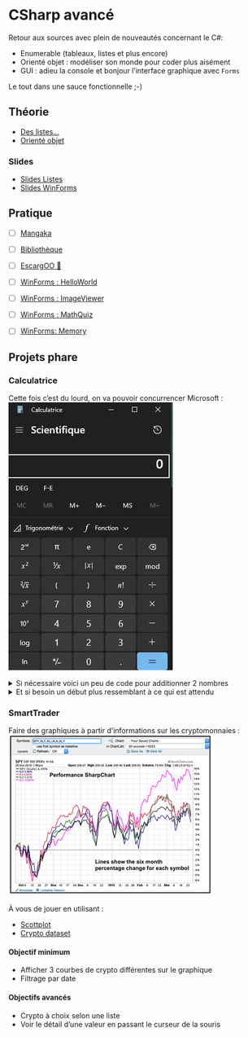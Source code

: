 # CSharp avancé

Retour aux sources avec plein de nouveautés concernant le C#:

- Enumerable (tableaux, listes et plus encore)
- Orienté objet : modéliser son monde pour coder plus aisément
- GUI : adieu la console et bonjour l’interface graphique avec `Forms`

Le tout dans une sauce fonctionnelle ;-)

## Théorie
- [Des listes...](../supports/csharp-list.md)
- [Orienté objet](../supports/csharp-oo.md)

### Slides
- [Slides Listes](https://jonathanmelly.github.io/msig24/slides/csharp2-list/)
- [Slides WinForms](https://jonathanmelly.github.io/msig24/slides/csharp2-forms/)

## Pratique
- [ ] [Mangaka](../activites/mangaka/README.md)


- [ ] [Bibliothèque](../activites/mangaka/biblio.md)
- [ ] [EscargOO 🐌](../activites/snail/README.md)


- [ ] [WinForms : HelloWorld](https://learn.microsoft.com/fr-ch/visualstudio/ide/create-csharp-winform-visual-studio?toc=%2Fvisualstudio%2Fget-started%2Fcsharp%2Ftoc.json&bc=%2Fvisualstudio%2Fget-started%2Fcsharp%2Fbreadcrumb%2Ftoc.json&view=vs-2022&WT.mc_id=email&sharingId=B032694AB452ABFB)
- [ ] [WinForms : ImageViewer](https://learn.microsoft.com/fr-ch/visualstudio/get-started/csharp/tutorial-windows-forms-picture-viewer-layout?view=vs-2022)
- [ ] [WinForms : MathQuiz](https://learn.microsoft.com/fr-ch/visualstudio/get-started/csharp/tutorial-windows-forms-math-quiz-create-project-add-controls?view=vs-2022)
- [ ] [WinForms: Memory](https://learn.microsoft.com/fr-ch/visualstudio/get-started/csharp/tutorial-windows-forms-create-match-game?view=vs-2022)

## Projets phare

### Calculatrice
Cette fois c’est du lourd, on va pouvoir concurrencer Microsoft :
![calccsharp2.png](assets/calccsharp2.png)

<details>
<summary>Si nécessaire voici un peu de code pour additionner 2 nombres</summary>

# Création d'une Calculatrice Simple en C# Windows Forms

## 1. Structure de base
- Créez un nouveau projet Windows Forms dans Visual Studio
- Nommez-le "SimpleCalculator"

## 2. Design de l'interface utilisateur

Les éléments nécessaires sont :
- Une Form (fenêtre principale)
- Deux TextBox pour les nombres
- Un Button pour l'addition
- Un Label pour afficher le résultat

### Configuration des propriétés

```csharp
// Form
this.Text = "Calculatrice Simple"; // Titre de la fenêtre
this.Size = new Size(300, 200);    // Taille de la fenêtre

// TextBox pour le premier nombre
private TextBox firstNumberTextBox;
firstNumberTextBox.Location = new Point(20, 20);
firstNumberTextBox.Size = new Size(100, 20);
firstNumberTextBox.Name = "firstNumberTextBox";

// TextBox pour le deuxième nombre
private TextBox secondNumberTextBox;
secondNumberTextBox.Location = new Point(20, 50);
secondNumberTextBox.Size = new Size(100, 20);
secondNumberTextBox.Name = "secondNumberTextBox";

// Button pour l'addition
private Button addButton;
addButton.Text = "+";
addButton.Location = new Point(130, 35);
addButton.Size = new Size(50, 23);
addButton.Name = "addButton";

// Label pour le résultat
private Label resultLabel;
resultLabel.Text = "Résultat : ";
resultLabel.Location = new Point(20, 90);
resultLabel.Size = new Size(200, 20);
resultLabel.Name = "resultLabel";
```

## 3. Code de la logique

```csharp
public partial class Form1 : Form
{
    // Déclaration des variables globales
    private TextBox firstNumberTextBox;
    private TextBox secondNumberTextBox;
    private Button addButton;
    private Label resultLabel;

    public Form1()
    {
        InitializeComponent();
        InitializeUI();
    }

    private void InitializeUI()
    {
        // Configuration de la fenêtre
        this.Text = "Calculatrice Simple";
        this.Size = new Size(300, 200);

        // Initialisation des contrôles
        // Premier TextBox
        firstNumberTextBox = new TextBox();
        firstNumberTextBox.Location = new Point(20, 20);
        firstNumberTextBox.Size = new Size(100, 20);
        this.Controls.Add(firstNumberTextBox);

        // Deuxième TextBox
        secondNumberTextBox = new TextBox();
        secondNumberTextBox.Location = new Point(20, 50);
        secondNumberTextBox.Size = new Size(100, 20);
        this.Controls.Add(secondNumberTextBox);

        // Bouton d'addition
        addButton = new Button();
        addButton.Text = "+";
        addButton.Location = new Point(130, 35);
        addButton.Size = new Size(50, 23);
        addButton.Click += new EventHandler(AddButton_Click); // Événement de clic
        this.Controls.Add(addButton);

        // Label de résultat
        resultLabel = new Label();
        resultLabel.Text = "Résultat : ";
        resultLabel.Location = new Point(20, 90);
        resultLabel.Size = new Size(200, 20);
        this.Controls.Add(resultLabel);
    }

    // Gestionnaire d'événement pour le bouton d'addition
    private void AddButton_Click(object sender, EventArgs e)
    {
        try
        {
            // Conversion des entrées en nombres
            double firstNumber = Convert.ToDouble(firstNumberTextBox.Text);
            double secondNumber = Convert.ToDouble(secondNumberTextBox.Text);

            // Calcul de la somme
            double result = firstNumber + secondNumber;

            // Affichage du résultat
            resultLabel.Text = $"Résultat : {result}";
        }
        catch (FormatException)
        {
            // Gestion des erreurs de format
            MessageBox.Show("Veuillez entrer des nombres valides", "Erreur",
                MessageBoxButtons.OK, MessageBoxIcon.Error);
        }
    }
}
```
</details>

<details>
<summary>Et si besoin un début plus ressemblant à ce qui est attendu</summary>

```csharp
using System;
using System.Windows.Forms;
using System.Drawing;

namespace WindowsCalculator
{
    public partial class CalculatorForm : Form
    {
        // Variables pour les calculs
        private double lastNumber = 0;
        private string currentOperator = "";
        private bool isNewNumber = true;

        // Constructeur
        public CalculatorForm()
        {
            InitializeComponents();
        }

        private void InitializeComponents()
        {
            // Configuration de la fenêtre principale
            this.Text = "Calculatrice";
            this.Size = new Size(300, 400);
            this.BackColor = Color.FromArgb(240, 240, 240);
            this.FormBorderStyle = FormBorderStyle.FixedSingle;
            this.MaximizeBox = false;

            // Création de l'écran d'affichage
            TextBox displayTextBox = new TextBox();
            displayTextBox.Size = new Size(260, 50);
            displayTextBox.Location = new Point(10, 10);
            displayTextBox.TextAlign = HorizontalAlignment.Right;
            displayTextBox.Font = new Font("Segoe UI", 20F);
            displayTextBox.Text = "0";
            displayTextBox.ReadOnly = true;
            this.Controls.Add(displayTextBox);

            // Création des boutons
            string[,] buttonTexts = new string[,] {
                { "CE", "C", "⌫", "÷" },
                { "7", "8", "9", "×" },
                { "4", "5", "6", "-" },
                { "1", "2", "3", "+" },
                { "±", "0", ".", "=" }
            };

            for (int row = 0; row < 5; row++)
            {
                for (int col = 0; col < 4; col++)
                {
                    Button btn = new Button();
                    btn.Size = new Size(60, 60);
                    btn.Location = new Point(10 + col * 70, 70 + row * 65);
                    btn.Text = buttonTexts[row, col];
                    btn.Font = new Font("Segoe UI", 12F);
                    btn.FlatStyle = FlatStyle.Flat;
                    
                    // Style des boutons
                    if (char.IsDigit(btn.Text[0]) || btn.Text == ".")
                    {
                        btn.BackColor = Color.White;
                    }
                    else if (btn.Text == "=")
                    {
                        btn.BackColor = Color.FromArgb(120, 162, 255);
                        btn.ForeColor = Color.White;
                    }
                    else
                    {
                        btn.BackColor = Color.FromArgb(230, 230, 230);
                    }

                    // Événements des boutons
                    btn.Click += (sender, e) =>
                    {
                        Button clickedButton = (Button)sender;
                        string buttonText = clickedButton.Text;

                        // Gestion des chiffres
                        if (char.IsDigit(buttonText[0]) || buttonText == ".")
                        {
                            if (isNewNumber)
                            {
                                displayTextBox.Text = buttonText;
                                isNewNumber = false;
                            }
                            else
                            {
                                if (displayTextBox.Text == "0" && buttonText != ".")
                                    displayTextBox.Text = buttonText;
                                else
                                    displayTextBox.Text += buttonText;
                            }
                        }
                        // Gestion des opérateurs
                        else if ("+-×÷".Contains(buttonText))
                        {
                            //TODO
                        }
                        // Gestion du égal
                        else if (buttonText == "=")
                        {
                            //TODO
                        }
                        // Gestion du clear
                        else if (buttonText == "C" || buttonText == "CE")
                        {
                            //TODO
                        }
                        // Gestion du backspace
                        else if (buttonText == "⌫")
                        {
                            //TODO
                        }
                        // Gestion du changement de signe
                        else if (buttonText == "±")
                        {
                            //TODO
                        }
                    };

                    this.Controls.Add(btn);
                }
            }
        }
    }
}
```
</details>

### SmartTrader
Faire des graphiques à partir d’informations sur les cryptomonnaies :
![trade.png](assets/trade.png)

À vous de jouer en utilisant :
- [Scottplot](https://scottplot.net/)
- [Crypto dataset](https://www.kaggle.com/datasets/kaushiksuresh147/top-10-cryptocurrencies-historical-dataset)

#### Objectif minimum
- Afficher 3 courbes de crypto différentes sur le graphique
- Filtrage par date

#### Objectifs avancés
- Crypto à choix selon une liste
- Voir le détail d’une valeur en passant le curseur de la souris